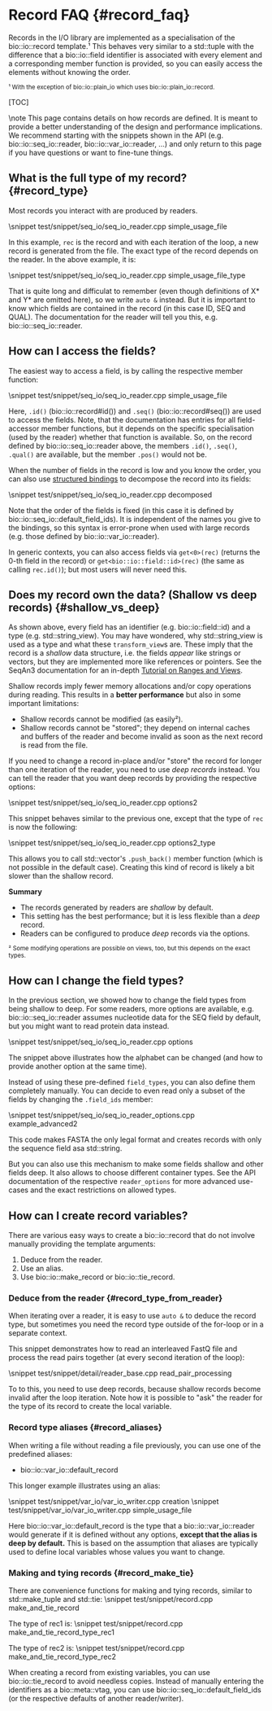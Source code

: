 # Record FAQ {#record_faq}

Records in the I/O library are implemented as a specialisation of the bio::io::record template.¹
This behaves very similar to a std::tuple with the difference that a bio::io::field identifier is associated with every
element and a corresponding member function is provided, so you can easily access the elements without knowing the order.

<small>¹ With the exception of bio::io::plain_io which uses bio::io::plain_io::record.</small>

[TOC]

\note This page contains details on how records are defined. It is meant to provide a better understanding of the design and performance implications. We recommend starting with the snippets shown in the API (e.g. bio::io::seq_io::reader, bio::io::var_io::reader, …) and only return to this page if you have questions or want to fine-tune things.

## What is the full type of my record? {#record_type}

Most records you interact with are produced by readers.

\snippet test/snippet/seq_io/seq_io_reader.cpp simple_usage_file

In this example, `rec` is the record and with each iteration of the loop, a new record is generated from the file. The exact type of the record depends on the reader. In the above example, it is:

\snippet test/snippet/seq_io/seq_io_reader.cpp simple_usage_file_type

That is quite long and difficulat to remember (even though definitions of X* and Y* are omitted here),
so we write `auto &` instead.
But it is important to know which fields are contained in the record (in this case ID, SEQ and QUAL).
The documentation for the reader will tell you this, e.g. bio::io::seq_io::reader.

## How can I access the fields?

The easiest way to access a field, is by calling the respective member function:

\snippet test/snippet/seq_io/seq_io_reader.cpp simple_usage_file

Here, `.id()` (bio::io::record#id()) and `.seq()` (bio::io::record#seq()) are used to access the fields. Note, that the
documentation has entries for all field-accessor member functions, but it depends on the specific specialisation
(used by the reader) whether that function is available.
So, on the record defined by bio::io::seq_io::reader above, the members `.id()`, `.seq()`, `.qual()` are available, but
the member `.pos()` would not be.

When the number of fields in the record is low and you know the order, you can also use
[structured bindings](https://en.cppreference.com/w/cpp/language/structured_binding)
to decompose the record into its fields:

\snippet test/snippet/seq_io/seq_io_reader.cpp decomposed

Note that the order of the fields is fixed (in this case it is defined by bio::io::seq_io::default_field_ids).
It is independent of the names you give to the bindings, so this syntax is error-prone when used with large records
(e.g. those defined by bio::io::var_io::reader).

In generic contexts, you can also access fields via `get<0>(rec)` (returns the 0-th field in the record) or
`get<bio::io::field::id>(rec)` (the same as calling `rec.id()`); but most users will never need this.


## Does my record own the data? (Shallow vs deep records) {#shallow_vs_deep}

As shown above, every field has an identifier (e.g. bio::io::field::id) and a type (e.g. std::string_view).
You may have wondered, why std::string_view is used as a type and what these `transform_view`s are.
These imply that the record is a *shallow* data structure, i.e. the fields *appear* like strings or vectors, but they
are implemented more like references or pointers.
See the SeqAn3 documentation for an in-depth [Tutorial on Ranges and Views](http://docs.seqan.de/seqan/3-master-user/tutorial_ranges.html).

Shallow records imply fewer memory allocations and/or copy operations during reading. This results in a **better
performance** but also in some important limitations:

* Shallow records cannot be modified (as easily²).
* Shallow records cannot be "stored"; they depend on internal caches and buffers of the reader and become invalid
as soon as the next record is read from the file.


If you need to change a record in-place and/or "store" the record for longer than one iteration of the reader, you need to use *deep records* instead.
You can tell the reader that you want deep records by providing the respective options:

\snippet test/snippet/seq_io/seq_io_reader.cpp options2

This snippet behaves similar to the previous one, except that the type of `rec` is now the following:

\snippet test/snippet/seq_io/seq_io_reader.cpp options2_type

This allows you to call std::vector's `.push_back()` member function (which is not possible in the default case).
Creating this kind of record is likely a bit slower than the shallow record.

**Summary**

* The records generated by readers are *shallow* by default.
* This setting has the best performance; but it is less flexible than a *deep* record.
* Readers can be configured to produce *deep* records via the options.

<small>² Some modifying operations are possible on views, too, but this depends on the exact types.</small>

## How can I change the field types?

In the previous section, we showed how to change the field types from being shallow to deep.
For some readers, more options are available, e.g. bio::io::seq_io::reader assumes nucleotide data for the SEQ field by default, but you might want to read protein data instead.

\snippet test/snippet/seq_io/seq_io_reader.cpp options

The snippet above illustrates how the alphabet can be changed (and how to provide another option at the same time).

Instead of using these pre-defined `field_types`, you can also define them completely manually. You can decide to even read only a subset of the fields by changing the `.field_ids` member:

\snippet test/snippet/seq_io/seq_io_reader_options.cpp example_advanced2

This code makes FASTA the only legal format and creates records with only the sequence field asa std::string.

But you can also use this mechanism to make some fields shallow and other fields deep. It also allows
to choose different container types.
See the API documentation of the respective `reader_options` for more advanced use-cases and the
exact restrictions on allowed types.

## How can I create record variables?

There are various easy ways to create a bio::io::record that do not involve manually providing the template arguments:

1. Deduce from the reader.
2. Use an alias.
3. Use bio::io::make_record or bio::io::tie_record.

### Deduce from the reader {#record_type_from_reader}

When iterating over a reader, it is easy to use `auto &` to deduce the record type, but sometimes you need
the record type outside of the for-loop or in a separate context.

This snippet demonstrates how to read an interleaved FastQ file and process the read pairs together (at every second iteration of the loop):

\snippet test/snippet/detail/reader_base.cpp read_pair_processing

To to this, you need to use deep records, because shallow records become invalid after the loop iteration.
Note how it is possible to "ask" the reader for the type of its record to create the local variable.

### Record type aliases {#record_aliases}

When writing a file without reading a file previously, you can use one of the predefined aliases:

* bio::io::var_io::default_record

This longer example illustrates using an alias:

\snippet test/snippet/var_io/var_io_writer.cpp creation
\snippet test/snippet/var_io/var_io_writer.cpp simple_usage_file

Here bio::io::var_io::default_record is the type that a bio::io::var_io::reader would generate if it is defined without any options, **except that the alias is deep by default.**
This is based on the assumption that aliases are typically used to define local variables whose values you want to change.

### Making and tying records {#record_make_tie}

There are convenience functions for making and tying records, similar to std::make_tuple and std::tie:
\snippet test/snippet/record.cpp make_and_tie_record

The type of rec1 is:
\snippet test/snippet/record.cpp make_and_tie_record_type_rec1

The type of rec2 is:
\snippet test/snippet/record.cpp make_and_tie_record_type_rec2

When creating a record from existing variables, you can use bio::io::tie_record to avoid needless copies.
Instead of manually entering the identifiers as a bio::meta::vtag, you can use bio::io::seq_io::default_field_ids (or the respective defaults of another reader/writer).
